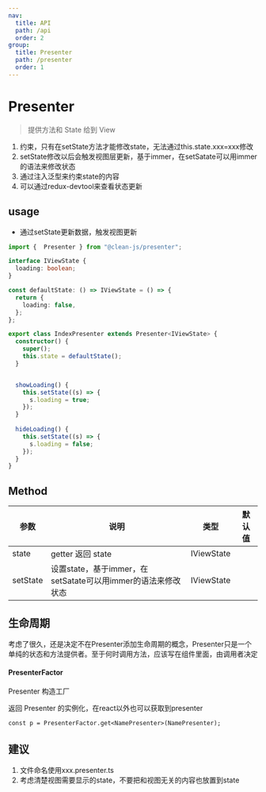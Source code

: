 ```yaml
---
nav:
  title: API
  path: /api
  order: 2
group:
  title: Presenter
  path: /presenter
  order: 1
---
```


# Presenter

> 提供方法和 State 给到 View

1. 约束，只有在setState方法才能修改state，无法通过this.state.xxx=xxx修改
2. setState修改以后会触发视图层更新，基于immer，在setSatate可以用immer的语法来修改状态
3. 通过注入泛型来约束state的内容
4. 可以通过redux-devtool来查看状态更新
  



## usage
- 通过setState更新数据，触发视图更新
```typescript | pure
import {  Presenter } from "@clean-js/presenter";

interface IViewState {
  loading: boolean;
}

const defaultState: () => IViewState = () => {
  return {
    loading: false,
  };
};

export class IndexPresenter extends Presenter<IViewState> {
  constructor() {
    super();
    this.state = defaultState();
  }


  showLoading() {
    this.setState((s) => {
      s.loading = true;
    });
  }
  
  hideLoading() {
    this.setState((s) => {
      s.loading = false;
    });
  }
}

```



## Method

| 参数     | 说明                                                         | 类型       | 默认值 |
| -------- | ------------------------------------------------------------ | ---------- | ------ |
| state    | getter 返回 state                                            | IViewState |        |
| setState | 设置state，基于immer，在setSatate可以用immer的语法来修改状态 | IViewState |        |

## 生命周期
考虑了很久，还是决定不在Presenter添加生命周期的概念，Presenter只是一个单纯的状态和方法提供者。至于何时调用方法，应该写在组件里面，由调用者决定

#### PresenterFactor

Presenter 构造工厂

返回 Presenter 的实例化，在react以外也可以获取到presenter

```
const p = PresenterFactor.get<NamePresenter>(NamePresenter);
```


## 建议
1. 文件命名使用xxx.presenter.ts
2. 考虑清楚视图需要显示的state，不要把和视图无关的内容也放置到state
